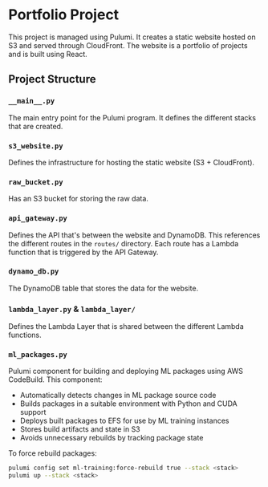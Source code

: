 # Portfolio Project

This project is managed using Pulumi. It creates a static website hosted on S3 and served through CloudFront. The website is a portfolio of projects and is built using React.

## Project Structure

### `__main__.py`

The main entry point for the Pulumi program. It defines the different stacks that are created.

### `s3_website.py`

Defines the infrastructure for hosting the static website (S3 + CloudFront).

### `raw_bucket.py`

Has an S3 bucket for storing the raw data.

### `api_gateway.py`

Defines the API that's between the website and DynamoDB. This references the different routes in the `routes/` directory. Each route has a Lambda function that is triggered by the API Gateway.

### `dynamo_db.py`

The DynamoDB table that stores the data for the website.

### `lambda_layer.py` & `lambda_layer/`

Defines the Lambda Layer that is shared between the different Lambda functions.

### `ml_packages.py`

Pulumi component for building and deploying ML packages using AWS CodeBuild. This component:

- Automatically detects changes in ML package source code
- Builds packages in a suitable environment with Python and CUDA support
- Deploys built packages to EFS for use by ML training instances
- Stores build artifacts and state in S3
- Avoids unnecessary rebuilds by tracking package state

To force rebuild packages:

```bash
pulumi config set ml-training:force-rebuild true --stack <stack>
pulumi up --stack <stack>
```
